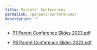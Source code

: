 ```yaml
---
title: Parents' Conferences
permalink: /parents-conferences/
description: ""
---
```

*  [P1 Parent Conference Slides 2023.pdf](/files/P1%20Parent%20Conference%20Slides%202023-compressed.pdf)


*  [P6 Parent Conference Slides 2023.pdf](/files/2023%20P6%20Parent%20Conference%20Slides_website_final%20(compressed).pdf)